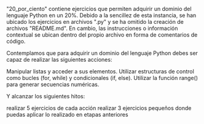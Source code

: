 "20_por_ciento" contiene ejercicios que permiten adquirir un dominio del lenguaje Python en un 20%. Debido a la sencillez de esta instancia, se han ubicado los ejercicios en archivos ".py" y se ha omitido la creación de archivos "README.md". En cambio, las instrucciones o información contextual se ubican dentro del propio archivo en forma de comentarios de código.

Contemplamos que para adquirir un dominio del lenguaje Python debes ser capaz de realizar las siguientes acciones:


Manipular listas y acceder a sus elementos.
Utilizar estructuras de control como bucles (for, while) y condicionales (if, else).
Utilizar la función range() para generar secuencias numéricas.

Y alcanzar los siguientes hitos:

realizar 5 ejercicios de cada acción 
realizar 3 ejercicios pequeños donde puedas aplicar lo realizado en etapas anteriores
